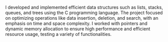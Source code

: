 I developed and implemented efficient data structures such as lists, stacks, queues, and trees 
using the C programming language. The project focused on optimizing operations like data insertion, 
deletion, and search, with an emphasis on time and space complexity. I worked with pointers and 
dynamic memory allocation to ensure high performance and efficient resource usage, testing a variety of functionalities.
